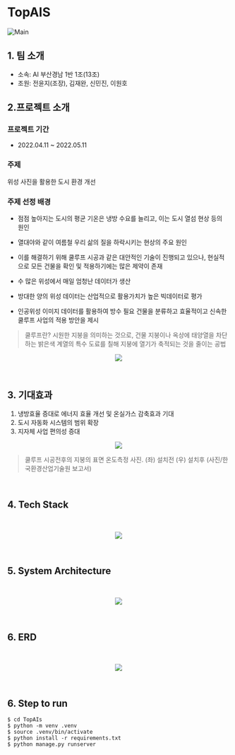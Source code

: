 # TopAIS
![Main](https://user-images.githubusercontent.com/42468323/167663480-471cfd9e-3c5a-483b-a70a-f2830c893f91.png)

## 1. 팀 소개
- 소속: AI 부산경남 1반 1조(13조)
- 조원: 전윤지(조장), 김재완, 신민진, 이원호
## 2.프로젝트 소개
### 프로젝트 기간
- 2022.04.11 ~ 2022.05.11
### 주제
위성 사진을 활용한 도시 환경 개선
<br>
### 주제 선정 배경
- 점점 높아지는 도시의 평균 기온은 냉방 수요를 늘리고, 이는 도시 열섬 현상 등의 원인

- 열대야와 같이 여름철 우리 삶의 질을 하락시키는 현상의 주요 원인

- 이를 해결하기 위해 쿨루프 시공과 같은 대안적인 기술이 진행되고 있으나, 현실적으로 모든 건물을 확인 및 적용하기에는 많은 제약이 존재

- 수 많은 위성에서 매일 엄청난 데이터가 생산

- 방대한 양의 위성 데이터는 산업적으로 활용가치가 높은 빅데이터로 평가

- 인공위성 이미지 데이터를 활용하여 방수 필요 건물을 분류하고 효율적이고 신속한 쿨루프 사업의 적용 방안을 제시

>쿨루프란?
> 시원한 지붕을 의미하는 것으로, 건물 지붕이나 옥상에 태양열을 차단하는 밝은색 계열의 특수 도료를 칠해 지붕에 열기가 축적되는 것을 줄이는 공법

<p align="center">
  <img src="https://cdn.electimes.com/news/photo/202203/301619_501016_1615.jpg"/>
</p>

<br>

## 3. 기대효과
1. 냉방효율 증대로 에너지 효율 개선 및 온실가스 감축효과 기대
2. 도시 자동화 시스템의 범위 확장
3. 지자체 사업 편의성 증대

<p align="center">
  <img src="https://cdn.gjinfocus.com/news/photo/202103/10583_10698_2638.jpg"/>
</p>

> 쿨루프 시공전후의 지붕의 표면 온도측정 사진. (좌) 설치전 (우) 설치후 
> (사진/한국환경산업기술원 보고서)
<br>

## 4. Tech Stack

<br>
<p align="center">
  <img src="https://user-images.githubusercontent.com/42468323/167661473-aba155e1-a107-4c76-91a0-3903b9cb5a72.png"/>
</p>
<br>

## 5. System Architecture

<br>
<p align="center">
  <img src="https://user-images.githubusercontent.com/42468323/167651792-aa7dbf5c-ef48-4eb5-9d18-a80fd8a0c821.png"/>
</p>
<br>

## 6. ERD

<br>
<p align="center">
  <img src="https://user-images.githubusercontent.com/42468323/167654716-d3f3549c-9bd6-4c75-8d72-8236926b3a34.png"/>
</p>
<br>

## 6. Step to run


```console
$ cd TopAIs
$ python -m venv .venv
$ source .venv/bin/activate
$ python install -r requirements.txt
$ python manage.py runserver
```

